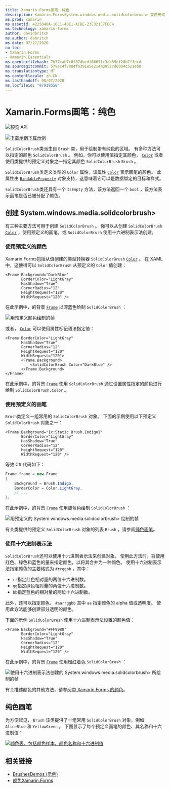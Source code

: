 ```yaml
---
title: Xamarin.Forms画笔：纯色
description: Xamarin.FormsSystem.windows.media.solidcolorbrush> 类使用纯色绘制区域。
ms.prod: xamarin
ms.assetid: 4225D40A-16C1-40E1-ACBE-23E321E7FDE4
ms.technology: xamarin-forms
author: davidbritch
ms.author: dabritch
ms.date: 07/27/2020
no-loc:
- Xamarin.Forms
- Xamarin.Essentials
ms.openlocfilehash: 7b77cab7c0f87dbedf66651c3ab59ef20b7f3ecd
ms.sourcegitcommit: 579ec4f2884fa391e5e214a3952cd6004c521eb8
ms.translationtype: MT
ms.contentlocale: zh-CN
ms.lasthandoff: 08/07/2020
ms.locfileid: "87919558"
---
```

# <a name="no-locxamarinforms-brushes-solid-colors"></a>Xamarin.Forms画笔：纯色

![预览 API](~/media/shared/preview.png "此 API 当前为预发布版本")

[![下载示例](~/media/shared/download.png)下载示例](https://github.com/xamarin/xamarin-forms-samples/tree/master/UserInterface/BrushDemos)

`SolidColorBrush`类派生自 `Brush` 类，用于绘制带有纯色的区域。 有多种方法可以指定的颜色 `SolidColorBrush` 。 例如，你可以使用值指定其颜色， [`Color`](xref:Xamarin.Forms.Color) 或者使用类提供的预定义对象之一指定其颜色 `SolidColorBrush` `Brush` 。

`SolidColorBrush`类定义类型的 `Color` 属性，该属性 [`Color`](xref:Xamarin.Forms.Color) 表示画笔的颜色。 此属性由 [`BindableProperty`](xref:Xamarin.Forms.BindableProperty) 对象支持，这意味着它可以是数据绑定的目标和样式。

`SolidColorBrush`类还具有一个 `IsEmpty` 方法，该方法返回一个 `bool` ，该方法表示画笔是否已被分配了颜色。

## <a name="create-a-solidcolorbrush"></a>创建 System.windows.media.solidcolorbrush>

有三种主要方法可用于创建 `SolidColorBrush` 。 你可以从创建 `SolidColorBrush` [`Color`](xref:Xamarin.Forms.Color) ，使用预定义的画笔，或 `SolidColorBrush` 使用十六进制表示法创建。

### <a name="use-a-predefined-color"></a>使用预定义的颜色

Xamarin.Forms包括从值创建的类型转换器 `SolidColorBrush` [`Color`](xref:Xamarin.Forms.Color) 。 在 XAML 中，这使得可以 `SolidColorBrush` 从预定义的 `Color` 值创建：

```xaml
<Frame Background="DarkBlue"
       BorderColor="LightGray"
       HasShadow="True"
       CornerRadius="12"
       HeightRequest="120"
       WidthRequest="120" />
```

在此示例中，的背景 [`Frame`](xref:Xamarin.Forms.Frame) 以深蓝色绘制 `SolidColorBrush` ：

![用预定义颜色绘制的帧](solidcolor-images/predefined-color.png)

或者， [`Color`](xref:Xamarin.Forms.Color) 可以使用属性标记语法指定值：

```xaml
<Frame BorderColor="LightGray"
       HasShadow="True"
       CornerRadius="12"
       HeightRequest="120"
       WidthRequest="120">
       <Frame.Background>
           <SolidColorBrush Color="DarkBlue" />
       </Frame.Background>
</Frame>
```

在此示例中，的背景 [`Frame`](xref:Xamarin.Forms.Frame) 使用 `SolidColorBrush` 通过设置属性指定的颜色进行绘制 `SolidColorBrush.Color` 。

### <a name="use-a-predefined-brush"></a>使用预定义的画笔

`Brush`类定义一组常用的 `SolidColorBrush` 对象。 下面的示例使用以下预定义 `SolidColorBrush` 对象之一：

```xaml
<Frame Background="{x:Static Brush.Indigo}"
       BorderColor="LightGray"
       HasShadow="True"
       CornerRadius="12"
       HeightRequest="120"
       WidthRequest="120" />       
```

等效 C# 代码如下：

```csharp
Frame frame = new Frame
{
    Background = Brush.Indigo,
    BorderColor = Color.LightGray,
    // ...
};
```

在此示例中，的背景 [`Frame`](xref:Xamarin.Forms.Frame) 使用靛蓝色绘制 `SolidColorBrush` ：

![用预定义的 System.windows.media.solidcolorbrush> 绘制的帧](solidcolor-images/predefined-brush.png)

有关类提供的预定义 `SolidColorBrush` 对象的列表 `Brush` ，请参阅[纯色画笔](#solid-color-brushes)。

### <a name="use-hexadecimal-notation"></a>使用十六进制表示法

`SolidColorBrush`还可以使用十六进制表示法来创建对象。 使用此方法时，将使用红色、绿色和蓝色的量来指定颜色，以将其合并为一种颜色。 使用十六进制表示法指定颜色的主要格式为 `#rrggbb` ，其中：

- `rr`指定红色相对量的两位十六进制数。
- `gg`指定绿色相对量的两位十六进制数。
- `bb`指定蓝色的相对量的两位十六进制数。

此外，还可以指定颜色， `#aarrggbb` 其中 `aa` 指定颜色的 alpha 值或透明度。 使用此方法能够创建部分透明的颜色。

下面的示例 `SolidColorBrush` 使用十六进制表示法设置的颜色值：

```xaml
<Frame Background="#FF9988"
       BorderColor="LightGray"
       HasShadow="True"
       CornerRadius="12"
       HeightRequest="120"
       WidthRequest="120" />
```

在此示例中，的背景 [`Frame`](xref:Xamarin.Forms.Frame) 使用橙红着色 `SolidColorBrush` ：

![使用十六进制表示法创建的 System.windows.media.solidcolorbrush> 所绘制的帧](solidcolor-images/hex.png)

有关描述颜色的其他方法，请参阅[中 Xamarin.Forms 的颜色](~/xamarin-forms/user-interface/colors.md)。

## <a name="solid-color-brushes"></a>纯色画笔

为方便起见， `Brush` 该类提供了一组常用 `SolidColorBrush` 对象，例如 `AliceBlue` 和 `YellowGreen` 。 下图显示了每个预定义画笔的颜色、其名称和十六进制值：

[![颜色表，包括颜色样本、颜色名称和十六进制值](solidcolor-images/solidcolorbrushes.png)](solidcolor-images/solidcolorbrushes-large.png#lightbox)

## <a name="related-links"></a>相关链接

- [BrushesDemos (示例) ](https://github.com/xamarin/xamarin-forms-samples/tree/master/UserInterface/BrushDemos)
- [颜色Xamarin.Forms](~/xamarin-forms/user-interface/colors.md)

